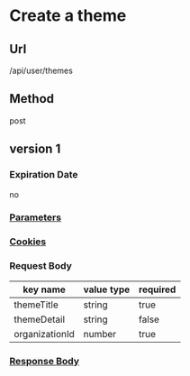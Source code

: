# Create a theme

## Url

/api/user/themes

## Method

post

## version 1

### Expiration Date

no

### [Parameters](./Parameters.html)

### [Cookies](./Cookies.html)

### Request Body

key name | value type | required
--- | --- | ---
themeTitle | string | true
themeDetail | string | false
organizationId | number | true

### [Response Body](./Response.html)